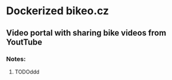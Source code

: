 # Dockerized bikeo.cz
## Video portal with sharing bike videos from YoutTube

### Notes:

1. TODOddd
